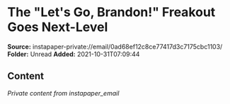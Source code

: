 # The "Let's Go, Brandon!" Freakout Goes Next-Level

**Source:** instapaper-private://email/0ad68ef12c8ce77417d3c7175cbc1103/
**Folder:** Unread
**Added:** 2021-10-31T07:09:44




## Content
*Private content from instapaper_email*

